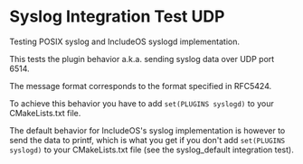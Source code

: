 # Syslog Integration Test UDP

Testing POSIX syslog and IncludeOS syslogd implementation.

This tests the plugin behavior a.k.a. sending syslog data over UDP port 6514.

The message format corresponds to the format specified in RFC5424.

To achieve this behavior you have to add `set(PLUGINS syslogd)` to your CMakeLists.txt file.

The default behavior for IncludeOS's syslog implementation is however to send the data to printf, which is
what you get if you don't add `set(PLUGINS syslogd)` to your CMakeLists.txt file (see the syslog_default integration test).
